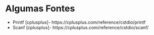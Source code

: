 <h1>Algumas Fontes</h1>
<ul>
  <li>Printf [cplusplus]- https://cplusplus.com/reference/cstdio/printf</li>
  <li>Scanf [cplusplus]- https://cplusplus.com/reference/cstdio/scanf/</li>
</ul>

